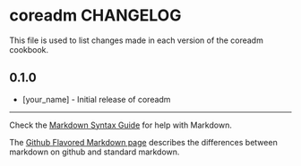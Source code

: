 coreadm CHANGELOG
=================

This file is used to list changes made in each version of the coreadm cookbook.

0.1.0
-----
- [your_name] - Initial release of coreadm

- - -
Check the [Markdown Syntax Guide](http://daringfireball.net/projects/markdown/syntax) for help with Markdown.

The [Github Flavored Markdown page](http://github.github.com/github-flavored-markdown/) describes the differences between markdown on github and standard markdown.
